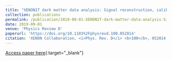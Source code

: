 ```yaml
---
title: "XENON1T dark matter data analysis: Signal reconstruction, calibration, and event selection"
collection: publications
permalink: /publication/2019-09-01-XENON1T-dark-matter-data-analysis-Signal-reconstruction-calibration-and-event-selection
date: 2019-09-01
venue: 'Physics Review D'
paperurl: 'https://doi.org/10.1103%2Fphysrevd.100.052014'
citation: 'XENON Collaboration, <i>Phys. Rev. D</i> <b>100</b>, 052014 (2019)'
---
```

[Access paper here](https://doi.org/10.1103%2Fphysrevd.100.052014){:target="_blank"}
